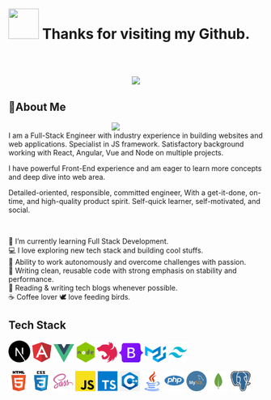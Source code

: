 # <img height="60" width="60" src="https://media.giphy.com/media/lP8xu5t2DLGG045H8F/giphy.gif" /> Thanks for visiting my Github.
<br />
<br />
<p align="center">
  <img src="https://readme-typing-svg.herokuapp.com/?lines=Senior%20Front-End%20developer;JS%20framework%20Expert;4%2B%20years%20of%20rich%20experience;Always%20learning%20new%20technology&font=Pacifico&center=true&width=650&height=120&color=58a6ff&vCenter=true&size=45%22">
</p>

## 📜About Me
<img align="right" width="300" src="https://media.giphy.com/media/dWesBcTLavkZuG35MI/giphy.gif" />
<br/>
I am a Full-Stack Engineer with industry experience in building websites and web applications. Specialist in JS framework. Satisfactory background working with React, Angular, Vue and Node on multiple projects.

I have powerful Front-End experience and am eager to learn more concepts and deep dive into web area.

Detailed-oriented, responsible, committed engineer, With a get-it-done, on-time, and high-quality product spirit. Self-quick learner, self-motivated, and social.

<br/>

🚀  I’m currently learning Full Stack Development.<br/>
💻  I love exploring new tech stack and building cool stuffs.<br/>
💯  Ability to work autonomously and overcome challenges with passion.<br/>
💫  Writing clean, reusable code with strong emphasis on stability and performance.<br/>
📰  Reading & writing tech blogs whenever possible.<br/>
☕  Coffee lover  🕊  love feeding birds.<br/>

## Tech Stack
<code><img src="./assets/nextjs-logo.svg" height="43"></code>
<code><img src="./assets/Angular.png" height="40"></code>
<code><img src="./assets/vue.png" height="36"></code>
<code><img src="./assets/node.png" height="40"></code>
<code><img src="./assets/NestJS.png" height="40"></code>
<code><img src="./assets/Bootstrap_logo.png" height="38"></code>
<code><img src="./assets/mui.png" height="32"></code>
<code><img src="./assets/Tailwind_CSS.png" height="40"></code>

<code><img src="./assets/html.png" height="40"></code>
<code><img src="./assets/css.png" height="40"></code>
<code><img src="./assets/Sass%20logo.svg" height="40"></code>
<code><img src="./assets/js.png" height="40"></code>
<code><img src="./assets/Typescript.svg" height="40"></code>
<code><img src="./assets/c++.png" height="40"></code>
<code><img src="./assets/java.png" height="40"></code>
<code><img src="./assets/php.png" height="40"></code>
<code><img src="./assets/MySQL-Logo.png" height="40"></code>
<code><img src="./assets/MongoDB.png" height="40"></code>
<code><img src="./assets/PostgreSQL.png" height="40"></code>
